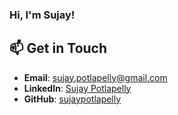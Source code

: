 ### Hi, I'm Sujay!

## 📫 Get in Touch
- **Email**: [sujay.potlapelly@gmail.com](mailto:sujay.potlapelly@gmail.com)
- **LinkedIn**: [Sujay Potlapelly](https://linkedin.com/in/sujaypotlapelly)
- **GitHub**: [sujaypotlapelly](https://github.com/sujaypotlapelly)
